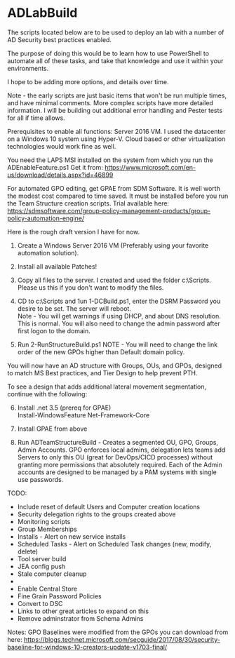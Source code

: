 # ADLabBuild

The scripts located below are to be used to deploy an lab with a number of AD Security best practices enabled. 

The purpose of doing this would be to learn how to use PowerShell to automate all of these tasks, and take that knowledge and use it within your environments.  


I hope to be adding more options, and details over time.  

Note - the early scripts are just basic items that won't be run multiple times, and have minimal comments.  More complex scripts have more detailed information.
I will be building out additional error handling and Pester tests for all if time allows.


Prerequisites to enable all functions:
Server 2016 VM.  I used the datacenter on a Windows 10 system using Hyper-V.  Cloud based or other virtualization technologies would work fine as well.

You need the LAPS MSI installed on the system from which you run the ADEnableFeature.ps1
Get it from: https://www.microsoft.com/en-us/download/details.aspx?id=46899

For automated GPO editing, get GPAE from SDM Software.  It is well worth the modest cost compared to time saved. 
It must be installed before you run the Team Structure creation scripts. 
Trial available here:  https://sdmsoftware.com/group-policy-management-products/group-policy-automation-engine/


Here is the rough draft version I have for now.  

1.  Create a Windows Server 2016 VM (Preferably using your favorite automation solution).  
2.  Install all available Patches!
3.  Copy all files to the server.  I created and used the folder c:\Scripts.  Please us this if you don't want to modify the files.


4.  CD to c:\Scripts and 1un 1-DCBuild.ps1, enter the DSRM Password you desire to be set. The server will reboot.  
Note - You will get warnings if using DHCP, and about DNS resolution.  This is normal.  You will also need to change the admin password after first logon to the domain.

5.  Run 2-RunStructureBuild.ps1
NOTE - You will need to change the link order of the new GPOs higher than Default domain policy.


You will now have an AD structure with Groups, OUs, and GPOs, designed to match MS Best practices, and Tier Design to help prevent PTH.




To see a design that adds additional lateral movement segmentation, continue with the following:

6.  Install .net 3.5 (prereq for GPAE)  
Install-WindowsFeature Net-Framework-Core

7.  Install GPAE from above
8.  Run ADTeamStructureBuild - Creates a segmented OU, GPO, Groups, Admin Accounts.  GPO enforces local admins, delegation lets teams add Servers to only this OU (great for DevOps/CICD processes) without granting more permissions that absolutely required.  Each of the Admin accounts are designed to be managed by a PAM systems with single use passwords.




TODO:

- Include reset of default Users and Computer creation locations
- Security delegation rights to the groups created above
- Monitoring scripts
- Group Memberships
- Installs - Alert on new service installs
- Scheduled Tasks - Alert on Scheduled Task changes (new, modify, delete)
- Tool server build
- JEA config push
- Stale computer cleanup
- 
- Enable Central Store
- Fine Grain Password Policies
- Convert to DSC
- Links to other great articles to expand on this
- Remove adminstrator from Schema Admins


Notes:
GPO Baselines were modified from the GPOs you can download from here:
https://blogs.technet.microsoft.com/secguide/2017/08/30/security-baseline-for-windows-10-creators-update-v1703-final/


